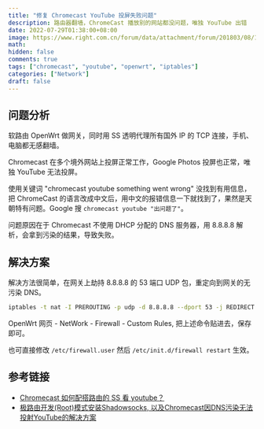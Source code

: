 ```yaml
---
title: "修复 Chromecast YouTube 投屏失败问题"
description: 路由器翻墙，ChromeCast 播放别的网站都没问题，唯独 YouTube 出错
date: 2022-07-29T01:38:00+08:00
image: https://www.right.com.cn/forum/data/attachment/forum/201803/08/102522uwh6r70ssbuh01r5.jpg
math: 
hidden: false
comments: true
tags: ["chromecast", "youtube", "openwrt", "iptables"]
categories: ["Network"]
draft: false
---
```


## 问题分析
软路由 OpenWrt 做网关，同时用 SS 透明代理所有国外 IP 的 TCP 连接，手机、电脑都无感翻墙。

Chromecast 在多个境外网站上投屏正常工作，Google Photos 投屏也正常，唯独 YouTube 无法投屏。

使用关键词 "chromecast youtube something went wrong" 没找到有用信息，把 ChromeCast 的语言改成中文后，用中文的报错信息一下就找到了，果然是天朝特有问题。Google 搜 `chromecast youtube "出问题了"`。


问题原因在于 Chromecast 不使用 DHCP 分配的 DNS 服务器，用 8.8.8.8 解析，会拿到污染的结果，导致失败。


## 解决方案
解决方法很简单，在网关上劫持 8.8.8.8 的 53 端口 UDP 包，重定向到网关的无污染 DNS。

```bash
iptables -t nat -I PREROUTING -p udp -d 8.8.8.8 --dport 53 -j REDIRECT --to-ports 53
```

OpenWrt 网页 - NetWork - Firewall - Custom Rules, 把上述命令贴进去，保存即可。

也可直接修改 `/etc/firewall.user` 然后 `/etc/init.d/firewall restart` 生效。

## 参考链接
- [Chromecast 如何配搭路由的 SS 看 youtube？](https://v2ex.com/t/436014)
- [极路由开发(Root)模式安装Shadowsocks, 以及Chromecast因DNS污染无法投射YouTube的解决方案](https://iso1.wordpress.com/2017/07/06/install-shadowsocks-on-geek-router-and-fix-chromecast-casting-youtube-issue/)

